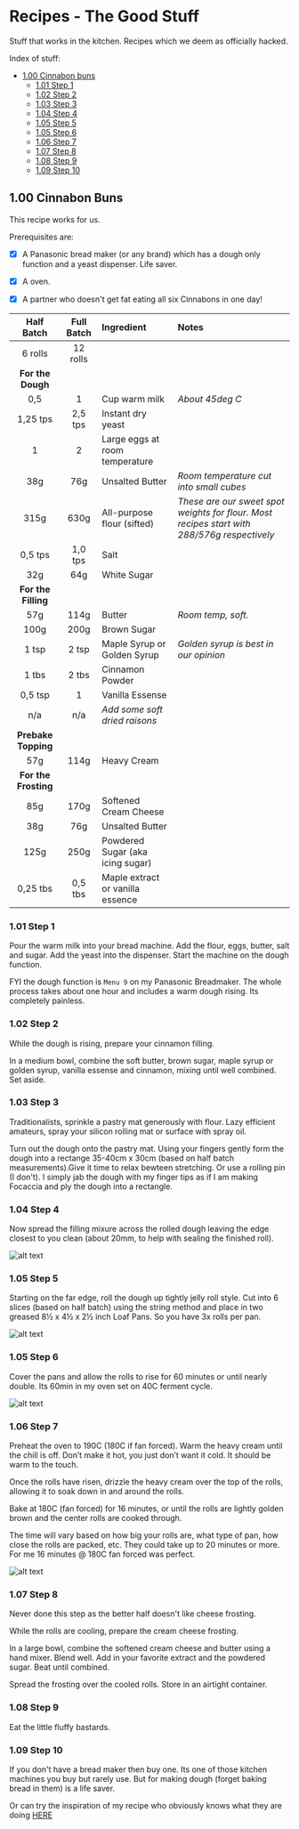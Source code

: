 # Recipes - The Good Stuff
Stuff that works in the kitchen. Recipes which we deem as officially hacked.

Index of stuff:
- [1.00 Cinnabon buns](#100-cinnabon-buns)
	- [1.01 Step 1](#101-step-1)
	- [1.02 Step 2](#102-step-2)
	- [1.03 Step 3](#103-step-3)
	- [1.04 Step 4](#104-step-4)
	- [1.05 Step 5](#105-step-5)
	- [1.05 Step 6](#105-step-6)
	- [1.06 Step 7](#106-step-7)
	- [1.07 Step 8](#107-step-8)
	- [1.08 Step 9](#108-step-9)
	- [1.09 Step 10](#109-step-10)

## 1.00 Cinnabon Buns
This recipe works for us.

Prerequisites are:
- [x] A Panasonic bread maker (or any brand) which has a dough only function and a yeast dispenser. Life saver.
- [x] A oven.
- [x] A partner who doesn't get fat eating all six Cinnabons in one day!


| Half Batch | Full Batch | Ingredient | Notes
| :---:  | :---: | :--- | :---
| 6 rolls | 12 rolls
| **For the Dough**
| 0,5 | 1 | Cup warm milk | *About 45deg C*
| 1,25 tps | 2,5 tps | Instant dry yeast
| 1 | 2 | Large eggs at room temperature
| 38g | 76g | Unsalted Butter | *Room temperature cut into small cubes*
| 315g | 630g| All-purpose flour (sifted) | *These are our sweet spot weights for flour. Most recipes start with 288/576g respectively*
| 0,5 tps | 1,0 tps | Salt 
| 32g | 64g | White Sugar
| **For the Filling**
| 57g | 114g | Butter | *Room temp, soft.*
| 100g | 200g | Brown Sugar
| 1 tsp | 2 tsp | Maple Syrup or Golden Syrup | *Golden syrup is best in our opinion*
| 1 tbs | 2 tbs | Cinnamon Powder
| 0,5 tsp | 1 | Vanilla Essense
| n/a | n/a | *Add some soft dried raisons*
| **Prebake Topping**
| 57g | 114g | Heavy Cream
| **For the Frosting**
| 85g | 170g | Softened Cream Cheese
| 38g | 76g | Unsalted Butter
| 125g | 250g | Powdered Sugar (aka icing sugar)
| 0,25 tbs | 0,5 tbs | Maple extract or vanilla essence

### 1.01 Step 1 
Pour the warm milk into your bread machine. Add the flour, eggs, butter, salt and sugar. Add the yeast into the dispenser. Start the machine on the dough function. 

FYI the dough function is `Menu 9` on my Panasonic Breadmaker. The whole process takes about one hour and includes a warm dough rising. Its completely painless.

### 1.02 Step 2
While the dough is rising, prepare your cinnamon filling.

In a medium bowl, combine the soft butter, brown sugar, maple syrup or golden syrup, vanilla essense and cinnamon, mixing until well combined. Set aside.

### 1.03 Step 3
Traditionalists, sprinkle a pastry mat generously with flour. Lazy efficient amateurs, spray your silicon rolling mat or surface with spray oil.

Turn out the dough onto the pastry mat. Using your fingers gently form the dough into a rectange 35-40cm x 30cm (based on half batch measurements).Give it time to relax bewteen stretching.  Or use a rolling pin (I don't). I simply jab the dough with my finger tips as if I am making Focaccia and ply the dough into a rectangle.

### 1.04 Step 4
Now spread the filling mixure across the rolled dough leaving the edge closest to you clean (about 20mm, to help with sealing the finished roll).

![alt text](https://raw.githubusercontent.com/ahuacate/recipes/master/photos/141534.jpg)

### 1.05 Step 5 
Starting on the far edge, roll the dough up tightly jelly roll style. Cut into 6 slices (based on half batch) using the string method and place in two greased 8½ x 4½ x 2½ inch Loaf Pans. So you have 3x rolls per pan.

![alt text](https://raw.githubusercontent.com/ahuacate/recipes/master/photos/141535.jpg)

### 1.05 Step 6
Cover the pans and allow the rolls to rise for 60 minutes or until nearly double. Its 60min in my oven set on 40C ferment cycle.

![alt text](https://raw.githubusercontent.com/ahuacate/recipes/master/photos/141530.jpg)

### 1.06 Step 7
Preheat the oven to 190C (180C if fan forced). Warm the heavy cream until the chill is off. Don’t make it hot, you just don’t want it cold. It should be warm to the touch.

Once the rolls have risen, drizzle the heavy cream over the top of the rolls, allowing it to soak down in and around the rolls.

Bake at 180C (fan forced) for 16 minutes, or until the rolls are lightly golden brown and the center rolls are cooked through.

The time will vary based on how big your rolls are, what type of pan, how close the rolls are packed, etc. They could take up to 20 minutes or more. For me 16 minutes @ 180C fan forced was perfect.

![alt text](https://raw.githubusercontent.com/ahuacate/recipes/master/photos/141529.jpg)

### 1.07 Step 8
Never done this step as the better half doesn't like cheese frosting.

While the rolls are cooling, prepare the cream cheese frosting.

In a large bowl, combine the softened cream cheese and butter using a hand mixer. Blend well. Add in your favorite extract and the powdered sugar. Beat until combined.

Spread the frosting over the cooled rolls. Store in an airtight container.

### 1.08 Step 9
Eat the little fluffy bastards.

### 1.09 Step 10
If you don't have a bread maker then buy one. Its one of those kitchen machines you buy but rarely use. But for making dough (forget baking bread in them) is a life saver.

Or can try the inspiration of my recipe who obviously knows what they are doing [HERE](https://www.tastesoflizzyt.com/homemade-cinnamon-rolls/#wprm-recipe-container-18003)
